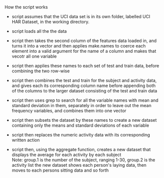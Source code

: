 How the script works

- script assumes that the UCI data set is in its own folder, labelled UCI HAR Dataset, in the working directory.
- script loads all the the data

- script then takes the second column of the features data loaded in, and turns it into a vector and then applies make.names
	to coerce each element into a valid argument for the name of a column and makes that vecotr all one variable
	
- script then applies these names to each set of test and train data, before combining the two row-wise
- script then combines the test and train for the subject and activity data, and gives each its corresponding column name before 
	appending both of the columns to the larger dataset consisting of the test and train data
- script then uses grep to search for all the variable names with mean and standard deviation in them, separately in order to 
	leave out the mean frequency variables, and combines them into one vector
- script then subsets the dataset by these names to create a new dataset containing only the means and standard deviations
	of each variable
- script then replaces the numeric activity data with its corresponding written action

- script then, using the aggregate function, creates a new dataset that displays the average for each activity by each subject	
	Note: group.1 is the number of the subject, ranging 1-30, group.2 is the activity list
		the new dataset shows each person's laying data, then moves to each persons sitting data and so forth
	